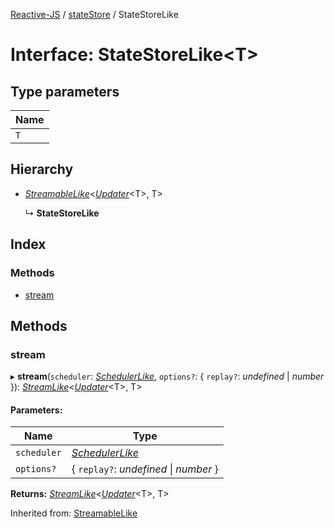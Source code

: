[Reactive-JS](../README.md) / [stateStore](../modules/statestore.md) / StateStoreLike

# Interface: StateStoreLike<T\>

## Type parameters

Name |
------ |
`T` |

## Hierarchy

* [*StreamableLike*](streamable.streamablelike.md)<[*Updater*](../modules/functions.md#updater)<T\>, T\>

  ↳ **StateStoreLike**

## Index

### Methods

* [stream](statestore.statestorelike.md#stream)

## Methods

### stream

▸ **stream**(`scheduler`: [*SchedulerLike*](scheduler.schedulerlike.md), `options?`: { `replay?`: *undefined* \| *number*  }): [*StreamLike*](observable.streamlike.md)<[*Updater*](../modules/functions.md#updater)<T\>, T\>

#### Parameters:

Name | Type |
------ | ------ |
`scheduler` | [*SchedulerLike*](scheduler.schedulerlike.md) |
`options?` | { `replay?`: *undefined* \| *number*  } |

**Returns:** [*StreamLike*](observable.streamlike.md)<[*Updater*](../modules/functions.md#updater)<T\>, T\>

Inherited from: [StreamableLike](streamable.streamablelike.md)
